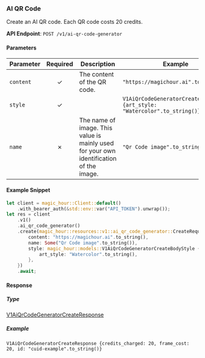 
### AI QR Code <a name="create"></a>

Create an AI QR code. Each QR code costs 20 credits.

**API Endpoint**: `POST /v1/ai-qr-code-generator`

#### Parameters

| Parameter | Required | Description | Example |
|-----------|:--------:|-------------|--------|
| `content` | ✓ | The content of the QR code. | `"https://magichour.ai".to_string()` |
| `style` | ✓ |  | `V1AiQrCodeGeneratorCreateBodyStyle {art_style: "Watercolor".to_string()}` |
| `name` | ✗ | The name of image. This value is mainly used for your own identification of the image. | `"Qr Code image".to_string()` |

#### Example Snippet

```rust
let client = magic_hour::Client::default()
    .with_bearer_auth(&std::env::var("API_TOKEN").unwrap());
let res = client
    .v1()
    .ai_qr_code_generator()
    .create(magic_hour::resources::v1::ai_qr_code_generator::CreateRequest {
        content: "https://magichour.ai".to_string(),
        name: Some("Qr Code image".to_string()),
        style: magic_hour::models::V1AiQrCodeGeneratorCreateBodyStyle {
            art_style: "Watercolor".to_string(),
        },
    })
    .await;
```

#### Response

##### Type
[V1AiQrCodeGeneratorCreateResponse](/src/models/v1_ai_qr_code_generator_create_response.rs)

##### Example
`V1AiQrCodeGeneratorCreateResponse {credits_charged: 20, frame_cost: 20, id: "cuid-example".to_string()}`
